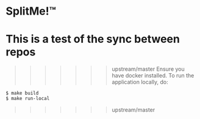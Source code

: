 # SplitMe!™
# This is a test of the sync between repos
>>>>>>> upstream/master
Ensure you have docker installed. To run the application locally, do:

```
$ make build
$ make run-local
````
>>>>>>> upstream/master
